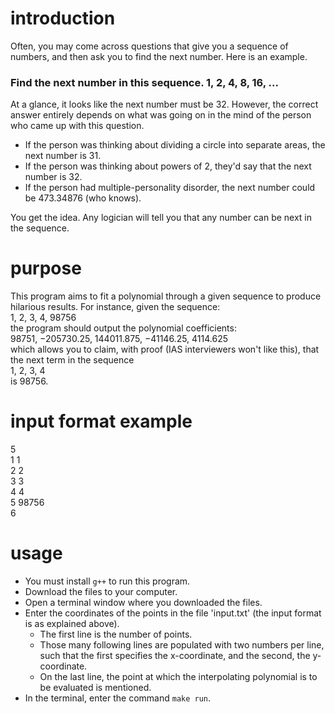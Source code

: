 # introduction
Often, you may come across questions that give you a sequence of numbers, and then ask you to find the next number. Here is an example.

### Find the next number in this sequence. 1, 2, 4, 8, 16, ...
At a glance, it looks like the next number must be 32. However, the correct answer entirely depends on what was going on in the mind of the person who came up with this question.
- If the person was thinking about dividing a circle into separate areas, the next number is 31.
- If the person was thinking about powers of 2, they'd say that the next number is 32.
- If the person had multiple-personality disorder, the next number could be 473.34876 (who knows).

You get the idea. Any logician will tell you that any number can be next in the sequence.

# purpose

This program aims to fit a polynomial through a given sequence to produce hilarious results. For instance, given the sequence:
<br>
1, 2, 3, 4, 98756
<br>
the program should output the polynomial coefficients:
<br>
98751, −205730.25, 144011.875, −41146.25, 4114.625
<br>
which allows you to claim, with proof (IAS interviewers won't like this), that the next term in the sequence
<br>
1, 2, 3, 4
<br>
is 98756.

# input format example
5
<br>
1 1
<br>
2 2
<br>
3 3
<br>
4 4
<br>
5 98756
<br>
6

# usage

- You must install `g++` to run this program.
- Download the files to your computer.
- Open a terminal window where you downloaded the files.
- Enter the coordinates of the points in the file 'input.txt' (the input format is as explained above).
  - The first line is the number of points.
  - Those many following lines are populated with two numbers per line, such that the first specifies the x-coordinate, and the second, the y-coordinate.
  - On the last line, the point at which the interpolating polynomial is to be evaluated is mentioned.
- In the terminal, enter the command `make run`.

